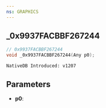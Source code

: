 ```yaml
---
ns: GRAPHICS
---
```

## _0x9937FACBBF267244

```c
// 0x9937FACBBF267244
void _0x9937FACBBF267244(Any p0);
```

```
NativeDB Introduced: v1207
```

## Parameters
* **p0**:
